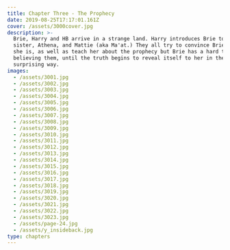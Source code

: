 ```yaml
---
title: Chapter Three - The Prophecy
date: 2019-08-25T17:17:01.161Z
cover: /assets/3000cover.jpg
description: >-
  Brie, Harry and HB arrive in a strange land. Harry introduces Brie to his
  sister, Athena, and Mattie (aka Ma'at.) They all try to convince Brie of who
  she is, as well as teach her about the prophecy but Brie has a hard time
  believing them, until the truth begins to reveal itself to her in the most
  surprising way. 
images:
  - /assets/3001.jpg
  - /assets/3002.jpg
  - /assets/3003.jpg
  - /assets/3004.jpg
  - /assets/3005.jpg
  - /assets/3006.jpg
  - /assets/3007.jpg
  - /assets/3008.jpg
  - /assets/3009.jpg
  - /assets/3010.jpg
  - /assets/3011.jpg
  - /assets/3012.jpg
  - /assets/3013.jpg
  - /assets/3014.jpg
  - /assets/3015.jpg
  - /assets/3016.jpg
  - /assets/3017.jpg
  - /assets/3018.jpg
  - /assets/3019.jpg
  - /assets/3020.jpg
  - /assets/3021.jpg
  - /assets/3022.jpg
  - /assets/3023.jpg
  - /assets/page-24.jpg
  - /assets/y_insideback.jpg
type: chapters
---
```



